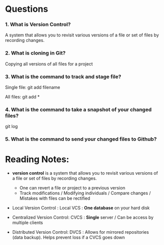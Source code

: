 # Questions 
### 1. What is Version Control?
A system that allows you to revisit various versions of a file or set of files by recording changes. 
### 2. What is **cloning** in Git?
Copying all versions of all files for a project
### 3. What is the command to track and stage file?
Single file: git add filename

All files: git add *
### 4. What is the command to take a snapshot of your changed files?
git log
### 5. What is the command to send your changed files to Github?

# Reading Notes:
- **version control** is a system that allows you to revisit various versions of a file or set of files by recording changes. 
    - One can revert a file or project to a previous version
    - Track modifications / Modifying individuals / Compare changes / Mistakes with files can be rectified
- Local Version Control : Local VCS : **One database** on your hard disk

- Centralized Version Control: CVCS : **Single** server / Can be access by multiple clients
- Distributed Version Control: DVCS : Allows for mirrored repositories (data backup). Helps prevent loss if a CVCS goes down

